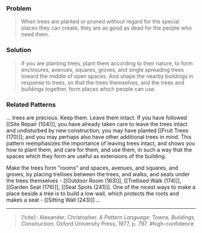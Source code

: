 ### Problem
>When trees are planted or pruned without regard for the special places they can create, they are as good as dead for the people who need them.

### Solution
>If you are planting trees, plant them according to their nature, to form enclosures, avenues, squares, groves, and single spreading trees toward the middle of open spaces. And shape the nearby buildings in response to trees, so that the trees themselves, and the trees and buildings together, form places which people can use.

### Related Patterns
... trees are precious. Keep them. Leave them intact. If you have followed [[Site Repair (104)]], you have already taken care to leave the trees intact and undisturbed by new construction; you may have planted [[Fruit Trees (170)]]; and you may perhaps also have other additional trees in mind. This pattern reemphasizes the importance of leaving trees intact, and shows you how to plant them, and care for them, and use them, in such a way that the spaces which they form are useful as extensions of the building.

Make the trees form "rooms" and spaces, avenues, and squares, and groves, by placing trellises between the trees, and walks, and seats under the trees themselves - [[Outdoor Room (163)]], [[Trellised Walk (174)]], [[Garden Seat (176)]], [[Seat Spots (241)]]. One of the nicest ways to make a place beside a tree is to build a low wall, which protects the roots and makes a seat - [[Sitting Wall (243)]] ...

---
> [!cite]- Alexander, Christopher. _A Pattern Language: Towns, Buildings, Construction_. Oxford University Press, 1977, p. 797.
> #high-confidence 
